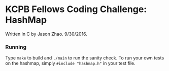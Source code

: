 # KCPB Fellows Coding Challenge: HashMap
Written in C by Jason Zhao.  9/30/2016.

### Running
Type `make` to build and `./main` to run the sanity check.  To run your own tests on the hashmap, simply `#include "hashmap.h"` in your test file.

